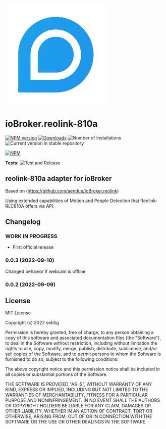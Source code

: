 ![Logo](admin/reolink-810a.png)
# ioBroker.reolink-810a

[![NPM version](https://img.shields.io/npm/v/iobroker.reolink-810a.svg)](https://www.npmjs.com/package/iobroker.reolink-810a)
[![Downloads](https://img.shields.io/npm/dm/iobroker.reolink-810a.svg)](https://www.npmjs.com/package/iobroker.reolink-810a)
![Number of Installations](https://iobroker.live/badges/reolink-810a-installed.svg)
![Current version in stable repository](https://iobroker.live/badges/reolink-810a-stable.svg)


[![NPM](https://nodei.co/npm/iobroker.reolink-810a.png?downloads=true)](https://nodei.co/npm/iobroker.reolink-810a/)

**Tests:** ![Test and Release](https://github.com/sebtig/ioBroker.reolink-810a/workflows/Test%20and%20Release/badge.svg)

## reolink-810a adapter for ioBroker

Based on (https://github.com/aendue/ioBroker.reolink)

Using extended capabilities of Motion and People Detection that Reolink-RLC810A offers via API.

## Changelog
<!--
	Placeholder for the next version (at the beginning of the line):
	### **WORK IN PROGRESS**
-->

### **WORK IN PROGRESS**
* First official release

### 0.0.3 (2022-09-10)
Changed behavior if webcam is offline

### 0.0.2 (2022-09-09)

## License
MIT License

Copyright (c) 2022 sebtig

Permission is hereby granted, free of charge, to any person obtaining a copy
of this software and associated documentation files (the "Software"), to deal
in the Software without restriction, including without limitation the rights
to use, copy, modify, merge, publish, distribute, sublicense, and/or sell
copies of the Software, and to permit persons to whom the Software is
furnished to do so, subject to the following conditions:

The above copyright notice and this permission notice shall be included in all
copies or substantial portions of the Software.

THE SOFTWARE IS PROVIDED "AS IS", WITHOUT WARRANTY OF ANY KIND, EXPRESS OR
IMPLIED, INCLUDING BUT NOT LIMITED TO THE WARRANTIES OF MERCHANTABILITY,
FITNESS FOR A PARTICULAR PURPOSE AND NONINFRINGEMENT. IN NO EVENT SHALL THE
AUTHORS OR COPYRIGHT HOLDERS BE LIABLE FOR ANY CLAIM, DAMAGES OR OTHER
LIABILITY, WHETHER IN AN ACTION OF CONTRACT, TORT OR OTHERWISE, ARISING FROM,
OUT OF OR IN CONNECTION WITH THE SOFTWARE OR THE USE OR OTHER DEALINGS IN THE
SOFTWARE.